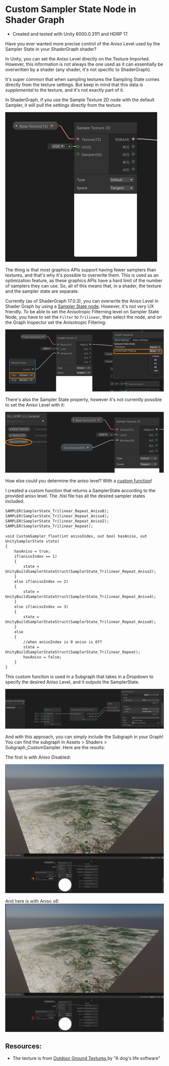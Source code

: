 # Custom Sampler State Node in Shader Graph

* Created and tested with Unity 6000.0.31f1 and HDRP 17.

Have you ever wanted more precise control of the Aniso Level used by the Sampler State in your ShaderGraph shader?

In Unity, you can set the Aniso Level directly on the Texture Imported. However, this information is not always the one used as it can essentially be overwritten
by a shader (any shader, it's not specific to ShaderGraph).

It's super common that when sampling textures the Sampling State comes directly from the texture settings. But keep in mind that this data is *supplemental* to the texture, and it's not exactly part of it. 

In ShaderGraph, if you use the Sample Texture 2D node with the default Sampler, it will pull the settings directly from the texture. 

![Default Sample Texture 2D with default Sampler](https://github.com/rsofia/ShaderGraph_CustomSamplerState/blob/main/resources/DefaultSampler2D.png)

The thing is that most graphics APIs support having fewer samplers than textures, and that's why it's possible to overwrite them. This is used as an optimization feature, as these graphics APIs
have a hard limit of the number of samplers they can use. So, all of this means that, in a shader, the texture and the sampler state are separate. 

Currently (as of ShaderGraph 17.0.3), you can overwrite the Aniso Level in Shader Graph by using a [Sampler State node](https://docs.unity3d.com/Packages/com.unity.shadergraph@17.0/manual/Sampler-State-Node.html). However, it's not very UX friendly. To be able to set the Anisotropic
Filterning level on Sampler State Node, you have to set the `Filter` to `Trilinear`, then select the node, and on the Graph Inspector set the Anisotropic Filtering: 

 ![Sampler State Node](https://github.com/rsofia/ShaderGraph_CustomSamplerState/blob/main/resources/SamplerStateNode.png)

 There's also the Sampler State property, however it's not currently possible to set the Aniso Level with it: 
 
  ![Sampler State Property](https://github.com/rsofia/ShaderGraph_CustomSamplerState/blob/main/resources/SamplerStateProperty.png)

How else could you determine the aniso level? With a [custom function](https://docs.unity3d.com/Packages/com.unity.shadergraph@17.0/manual/Custom-Function-Node.html)!

I created a custom function that returns a SamplerState according to the provided aniso level. The .hlsl file has all the desired sampler states included. 

```
SAMPLER(SamplerState_Trilinear_Repeat_Aniso8);
SAMPLER(SamplerState_Trilinear_Repeat_Aniso4);
SAMPLER(SamplerState_Trilinear_Repeat_Aniso2);
SAMPLER(SamplerState_Trilinear_Repeat);

void CustomSampler_float(int anisoIndex, out bool hasAniso, out UnitySamplerState state)
{
    hasAniso = true;
    if(anisoIndex == 1)
    {
        state = UnityBuildSamplerStateStruct(SamplerState_Trilinear_Repeat_Aniso2);
    }
    else if(anisoIndex == 2)
    {
        state = UnityBuildSamplerStateStruct(SamplerState_Trilinear_Repeat_Aniso4);
    }
    else if(anisoIndex == 3)
    {
        state = UnityBuildSamplerStateStruct(SamplerState_Trilinear_Repeat_Aniso8);
    }
    else
    {
        //when anisoIndex is 0 aniso is Off
        state = UnityBuildSamplerStateStruct(SamplerState_Trilinear_Repeat);
        hasAniso = false;
    }
}
```

This custom function is used in a Subgraph that takes in a Dropdown to specify the desired Aniso Level, and it outputs the SamplerState. 

 ![Subgraph](https://github.com/rsofia/ShaderGraph_CustomSamplerState/blob/main/resources/Subgraph.png)

And with this approach, you can simply include the Subgraph in your Graph! You can find the subgraph in Assets > Shaders > Subgraph_CustomSampler. Here are the results: 

The first is with Aniso Disabled:

 ![Aniso Off](https://github.com/rsofia/ShaderGraph_CustomSamplerState/blob/main/resources/Custom_AnisoDisabled.png)

And here is with Aniso x8:
![Aniso x8](https://github.com/rsofia/ShaderGraph_CustomSamplerState/blob/main/resources/Custom_Anisox8.png)



## Resources: 
* The texture is from [Outdoor Ground Textures ](https://assetstore.unity.com/packages/2d/textures-materials/floors/outdoor-ground-textures-12555) by "A dog's life software"

